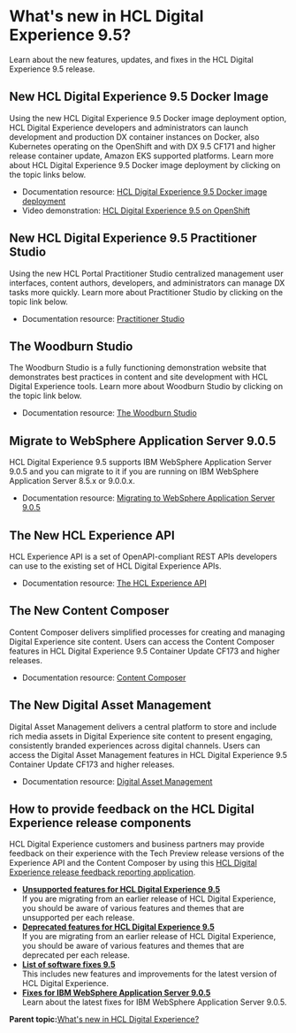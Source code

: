 # What's new in HCL Digital Experience 9.5?

Learn about the new features, updates, and fixes in the HCL Digital Experience 9.5 release.

## New HCL Digital Experience 9.5 Docker Image

Using the new HCL Digital Experience 9.5 Docker image deployment option, HCL Digital Experience developers and administrators can launch development and production DX container instances on Docker, also Kubernetes operating on the OpenShift and with DX 9.5 CF171 and higher release container update, Amazon EKS supported platforms. Learn more about HCL Digital Experience 9.5 Docker image deployment by clicking on the topic links below.

-   Documentation resource: [HCL Digital Experience 9.5 Docker image deployment](../docker/docker_overview.html)
-   Video demonstration: [HCL Digital Experience 9.5 on OpenShift](https://www.youtube.com/watch?v=Doy0oDivtVg&list=PLEjl4yzB6ckH2QJw886wkwqmSotdCLxd)

## New HCL Digital Experience 9.5 Practitioner Studio

Using the new HCL Portal Practitioner Studio centralized management user interfaces, content authors, developers, and administrators can manage DX tasks more quickly. Learn more about Practitioner Studio by clicking on the topic link below.

-   Documentation resource: [Practitioner Studio](../practitioner_studio/practitionerstudio_overview.html)

## The Woodburn Studio

The Woodburn Studio is a fully functioning demonstration website that demonstrates best practices in content and site development with HCL Digital Experience tools. Learn more about Woodburn Studio by clicking on the topic link below.

-   Documentation resource: [The Woodburn Studio](../woodburn_studio/woodburn_studio.html)

## Migrate to WebSphere Application Server 9.0.5

HCL Digital Experience 9.5 supports IBM WebSphere Application Server 9.0.5 and you can migrate to it if you are running on IBM WebSphere Application Server 8.5.x or 9.0.0.x.

-   Documentation resource: [Migrating to WebSphere Application Server 9.0.5](../was/ug_instwas95.html)

## The New HCL Experience API

HCL Experience API is a set of OpenAPI-compliant REST APIs developers can use to the existing set of HCL Digital Experience APIs.

-   Documentation resource: [The HCL Experience API](../open_api/openapi_overview.html)

## The New Content Composer

Content Composer delivers simplified processes for creating and managing Digital Experience site content. Users can access the Content Composer features in HCL Digital Experience 9.5 Container Update CF173 and higher releases.

-   Documentation resource: [Content Composer](../content_composer/cont_comp_overview.html)

## The New Digital Asset Management

Digital Asset Management delivers a central platform to store and include rich media assets in Digital Experience site content to present engaging, consistently branded experiences across digital channels. Users can access the Digital Asset Management features in HCL Digital Experience 9.5 Container Update CF173 and higher releases.

-   Documentation resource: [Digital Asset Management](../digital_asset_mgmt/digital_asset_mgmt_overview.html)

## How to provide feedback on the HCL Digital Experience release components

HCL Digital Experience customers and business partners may provide feedback on their experience with the Tech Preview release versions of the Experience API and the Content Composer by using this [HCL Digital Experience release feedback reporting application](https://hclsw.co/dx95previewfeedback).

-   **[Unsupported features for HCL Digital Experience 9.5](../reference/intr_depc95.md)**  
If you are migrating from an earlier release of HCL Digital Experience, you should be aware of various features and themes that are unsupported per each release.
-   **[Deprecated features for HCL Digital Experience 9.5](../reference/deprecated_features.md)**  
If you are migrating from an earlier release of HCL Digital Experience, you should be aware of various features and themes that are deprecated per each release. 
-   **[List of software fixes 9.5](../overview/soft_fixes95.md)**  
This includes new features and improvements for the latest version of HCL Digital Experience.
-   **[Fixes for IBM WebSphere Application Server 9.0.5](../overview/was_905.md)**  
Learn about the latest fixes for IBM WebSphere Application Server 9.0.5.

**Parent topic:**[What's new in HCL Digital Experience?](../overview/intr_new_ov.md)


